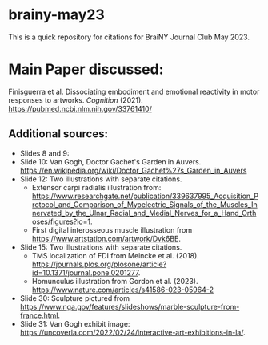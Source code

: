 # brainy-may23
This is a quick repository for citations for BraiNY Journal Club May 2023.

# Main Paper discussed:
Finisguerra et al. Dissociating embodiment and emotional reactivity in motor responses to artworks. *Cognition* (2021). https://pubmed.ncbi.nlm.nih.gov/33761410/ 

## Additional sources:
- Slides 8 and 9: 
- Slide 10: Van Gogh, Doctor Gachet's Garden in Auvers. https://en.wikipedia.org/wiki/Doctor_Gachet%27s_Garden_in_Auvers
- Slide 12: Two illustrations with separate citations.
  - Extensor carpi radialis illustration from: https://www.researchgate.net/publication/339637995_Acquisition_Protocol_and_Comparison_of_Myoelectric_Signals_of_the_Muscles_Innervated_by_the_Ulnar_Radial_and_Medial_Nerves_for_a_Hand_Orthoses/figures?lo=1.
  - First digital interosseous muscle illustration from https://www.artstation.com/artwork/Dvk6BE.
- Slide 15: Two illustrations with separate citations. 
  - TMS localization of FDI from Meincke et al. (2018). https://journals.plos.org/plosone/article?id=10.1371/journal.pone.0201277. 
  - Homunculus illustration from Gordon et al. (2023). https://www.nature.com/articles/s41586-023-05964-2 
- Slide 30: Sculpture pictured from https://www.nga.gov/features/slideshows/marble-sculpture-from-france.html.
- Slide 31: Van Gogh exhibit image: https://uncoverla.com/2022/02/24/interactive-art-exhibitions-in-la/.
